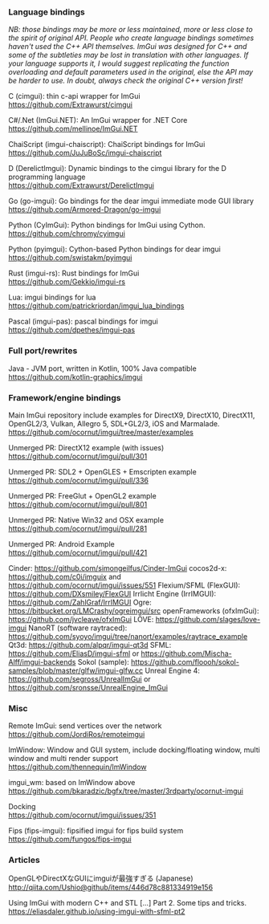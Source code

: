 ### Language bindings

_NB: those bindings may be more or less maintained, more or less close to the spirit of original API. People who create language bindings sometimes haven't used the C++ API themselves. ImGui was designed for C++ and some of the subtleties may be lost in translation with other languages. If your language supports it, I would suggest replicating the function overloading and default parameters used in the original, else the API may be harder to use. In doubt, always check the original C++ version first!_

C (cimgui): thin c-api wrapper for ImGui
<br>https://github.com/Extrawurst/cimgui

C#/.Net (ImGui.NET): An ImGui wrapper for .NET Core
<br>https://github.com/mellinoe/ImGui.NET

ChaiScript (imgui-chaiscript): ChaiScript bindings for ImGui
<br>https://github.com/JuJuBoSc/imgui-chaiscript

D (DerelictImgui): Dynamic bindings to the cimgui library for the D programming language
<br>https://github.com/Extrawurst/DerelictImgui

Go (go-imgui): Go bindings for the dear imgui immediate mode GUI library 
<br>https://github.com/Armored-Dragon/go-imgui

Python (CyImGui): Python bindings for ImGui using Cython.
<br>https://github.com/chromy/cyimgui

Python (pyimgui): Cython-based Python bindings for dear imgui
<br>https://github.com/swistakm/pyimgui

Rust (imgui-rs): Rust bindings for ImGui
<br>https://github.com/Gekkio/imgui-rs

Lua: imgui bindings for lua
<br>https://github.com/patrickriordan/imgui_lua_bindings

Pascal (imgui-pas): pascal bindings for imgui
<br>https://github.com/dpethes/imgui-pas

### Full port/rewrites

Java - JVM port, written in Kotlin, 100% Java compatible
<br>https://github.com/kotlin-graphics/imgui

### Framework/engine bindings

Main ImGui repository include examples for DirectX9, DirectX10, DirectX11, OpenGL2/3, Vulkan, Allegro 5, SDL+GL2/3, iOS and Marmalade.
<br>https://github.com/ocornut/imgui/tree/master/examples

Unmerged PR: DirectX12 example (with issues)
<br>https://github.com/ocornut/imgui/pull/301

Unmerged PR: SDL2 + OpenGLES + Emscripten example
<br>https://github.com/ocornut/imgui/pull/336

Unmerged PR: FreeGlut + OpenGL2 example
<br>https://github.com/ocornut/imgui/pull/801

Unmerged PR: Native Win32 and OSX example
<br>https://github.com/ocornut/imgui/pull/281

Unmerged PR: Android Example
<br>https://github.com/ocornut/imgui/pull/421

Cinder: https://github.com/simongeilfus/Cinder-ImGui
cocos2d-x: https://github.com/c0i/imguix and https://github.com/ocornut/imgui/issues/551
Flexium/SFML (FlexGUI): https://github.com/DXsmiley/FlexGUI
Irrlicht Engine (IrrIMGUI): https://github.com/ZahlGraf/IrrIMGUI
Ogre: https://bitbucket.org/LMCrashy/ogreimgui/src
openFrameworks (ofxImGui): https://github.com/jvcleave/ofxImGui
LÖVE: https://github.com/slages/love-imgui
NanoRT (software raytraced): https://github.com/syoyo/imgui/tree/nanort/examples/raytrace_example
Qt3d: https://github.com/alpqr/imgui-qt3d
SFML: https://github.com/EliasD/imgui-sfml or https://github.com/Mischa-Alff/imgui-backends
Sokol (sample): https://github.com/floooh/sokol-samples/blob/master/glfw/imgui-glfw.cc
Unreal Engine 4: https://github.com/segross/UnrealImGui or https://github.com/sronsse/UnrealEngine_ImGui

### Misc

Remote ImGui: send vertices over the network
<br>https://github.com/JordiRos/remoteimgui

ImWindow: Window and GUI system, include docking/floating window, multi window and multi render support
<br>https://github.com/thennequin/ImWindow

imgui_wm: based on ImWindow above
<br>https://github.com/bkaradzic/bgfx/tree/master/3rdparty/ocornut-imgui

Docking
<br>https://github.com/ocornut/imgui/issues/351

Fips (fips-imgui): fipsified imgui for fips build system
<br>https://github.com/fungos/fips-imgui

### Articles

OpenGLやDirectXなGUIにimguiが最強すぎる (Japanese)
<br>http://qiita.com/Ushio@github/items/446d78c881334919e156

Using ImGui with modern C++ and STL [...] Part 2. Some tips and tricks.
<br>https://eliasdaler.github.io/using-imgui-with-sfml-pt2